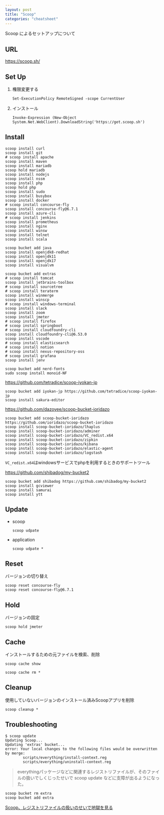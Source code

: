 ```yaml
---
layout: post
title: "Scoop"
categories: "cheatsheet"
---
```


Scoop によるセットアップについて


## URL

<https://scoop.sh/>

## Set Up

1. 権限変更する
    ```
    Set-ExecutionPolicy RemoteSigned -scope CurrentUser
    ```

2. インストール
    ```
    Invoke-Expression (New-Object System.Net.WebClient).DownloadString('https://get.scoop.sh')
    ```

## Install

```
scoop install curl
scoop install git
# scoop install apache
scoop install maven
scoop install mariadb
scoop hold mariadb
scoop install nodejs
scoop install nssm
scoop install php
scoop hold php
scoop install sudo
scoop install busybox
scoop install docker
# scoop install concourse-fly
scoop install concourse-fly@6.7.1
scoop install azure-cli
# scoop install jenkins
scoop install prometheus
scoop install nginx
scoop install winsw
scoop install telnet
scoop install scala

scoop bucket add java
scoop install openjdk8-redhat
scoop install openjdk11
scoop install openjdk17
scoop install visualvm

scoop bucket add extras
# scoop install tomcat
scoop install jetbrains-toolbox
# scoop install sourcetree
# scoop install teraterm
scoop install winmerge
scoop install winscp
# scoop install windows-terminal
scoop install slack
scoop install zoom
scoop install jmeter
# scoop install firefox
# scoop install springboot
# scoop install cloudfoundry-cli
scoop install cloudfoundry-cli@6.53.0
scoop install vscode
# scoop install elasticsearch
# scoop install notion
# scoop install nexus-repository-oss
# scoop install grafana
scoop install jenv

scoop bucket add nerd-fonts
sudo scoop install monoid-NF
```

<https://github.com/tetradice/scoop-iyokan-jp>

```
scoop bucket add iyokan-jp https://github.com/tetradice/scoop-iyokan-jp
scoop install sakura-editor
```

<https://github.com/dazoyee/scoop-bucket-ioridazo>

```
scoop bucket add scoop-bucket-ioridazo https://github.com/ioridazo/scoop-bucket-ioridazo
scoop install scoop-bucket-ioridazo/lhaplus
scoop install scoop-bucket-ioridazo/adminer
scoop install scoop-bucket-ioridazo/VC_redist.x64
scoop install scoop-bucket-ioridazo/zipkin
scoop install scoop-bucket-ioridazo/kibana
scoop install scoop-bucket-ioridazo/elastic-agent
scoop install scoop-bucket-ioridazo/logstash
```

`VC_redist.x64`はwindowsサービスでphpを利用するときのサポートツール

<https://github.com/shibadog/my-bucket2>

```
scoop bucket add shibadog https://github.com/shibadog/my-bucket2
scoop install gcviewer
scoop install samurai
scoop install ytt
```

## Update

- scoop
   ```
   scoop udpate
   ```
- application
   ```
   scoop udpate *
   ```

## Reset

バージョンの切り替え

```
scoop reset concourse-fly
scoop reset concourse-fly@6.7.1
```

## Hold

バージョンの固定

```
scoop hold jmeter
```

## Cache

インストールするための元ファイルを検索、削除

```
scoop cache show
```

```
scoop cache rm *
```

## Cleanup

使用していないバージョンのインストール済みScoopアプリを削除

```
scoop cleanup *
```

## Troubleshooting

```
$ scoop update
Updating Scoop...
Updating 'extras' bucket...
error: Your local changes to the following files would be overwritten by merge:
        scripts/everything/install-context.reg
        scripts/everything/uninstall-context.reg
```

> everythingパッケージなどに関連するレジストリファイルが、そのファイルの扱いでしくじったせいで scoop update などに支障が出るようになった。

```
scoop bucket rm extra
scoop bucket add extra
```

[Scoop、レジストリファイルの扱いのせいで地獄を見る](https://zenn.dev/akaregi/articles/bc7017b2c871a7)
